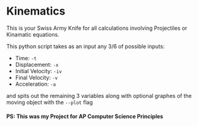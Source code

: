 # Kinematics
This is your Swiss Army Knife for all calculations involving Projectiles or Kinamatic equations.

This python script takes as an input any 3/6 of possible inputs:

   * Time:             `-t`
   * Displacement:     `-x`
   * Initial Velocity: `-iv`
   * Final Velocity:   `-v`
   * Acceleration:     `-a`
   
    
and spits out the remaining 3 variables along with optional graphes of the moving object with the `--plot` flag



#### PS: This was my Project for AP Computer Science Principles 
